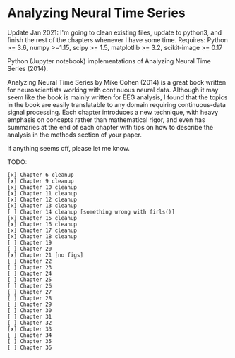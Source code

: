 # Analyzing Neural Time Series

Update Jan 2021: I'm going to clean existing files, update to python3, and finish the rest of the chapters whenever I 
have some time. 
Requires: Python >= 3.6, numpy >=1.15, scipy >= 1.5, matplotlib >= 3.2, scikit-image >= 0.17

Python (Jupyter notebook) implementations of Analyzing Neural Time Series (2014).

Analyzing Neural Time Series by Mike Cohen (2014) is a great book written for neuroscientists working with continuous neural data. 
Although it may seem like the book is mainly written for EEG analysis, I found that the topics in the book are easily translatable to any domain requiring continuous-data signal processing.
Each chapter introduces a new technique, with heavy emphasis on concepts rather than mathematical rigor, and even has summaries at the end of each chapter with tips on how to describe the analysis in the methods section of your paper.

If anything seems off, please let me know.

TODO: 

    [x] Chapter 6 cleanup
    [x] Chapter 9 cleanup
    [x] Chapter 10 cleanup
    [x] Chapter 11 cleanup
    [x] Chapter 12 cleanup
    [x] Chapter 13 cleanup
    [ ] Chapter 14 cleanup [something wrong with firls()]
    [x] Chapter 15 cleanup
    [x] Chapter 16 cleanup
    [x] Chapter 17 cleanup
    [x] Chapter 18 cleanup
    [ ] Chapter 19 
    [ ] Chapter 20 
    [x] Chapter 21 [no figs]
    [ ] Chapter 22 
    [ ] Chapter 23 
    [ ] Chapter 24 
    [ ] Chapter 25 
    [ ] Chapter 26 
    [ ] Chapter 27 
    [ ] Chapter 28 
    [ ] Chapter 29 
    [ ] Chapter 30 
    [ ] Chapter 31 
    [ ] Chapter 32 
    [x] Chapter 33 
    [ ] Chapter 34 
    [ ] Chapter 35 
    [ ] Chapter 36 
